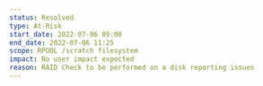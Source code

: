 ```yaml
---
status: Resolved
type: At-Risk
start_date: 2022-07-06 09:00
end_date: 2022-07-06 11:25
scope: RPOOL /scratch filesystem
impact: No user impact expected
reason: RAID Check to be performed on a disk reporting issues  
---
```

